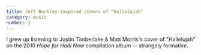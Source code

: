 ```yaml
---
title: Jeff Buckley-inspired covers of "Hallelujah"
category: music
number: 2
---
```

I grew up listening to Justin Timberlake & Matt Morris's cover of "Hallelujah" on the 2010 _Hope for Haiti Now_ compilation album -- strangely formative.
